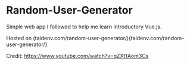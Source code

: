 # Random-User-Generator

Simple web app I followed to help me learn introductory Vue.js.

Hosted on (taldenv.com/random-user-generator/){taldenv.com/random-user-generator/}

Credit: https://www.youtube.com/watch?v=qZXt1Aom3Cs
